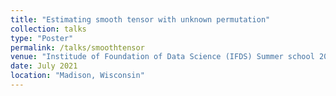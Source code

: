 ```yaml
---
title: "Estimating smooth tensor with unknown permutation"
collection: talks
type: "Poster"
permalink: /talks/smoothtensor
venue: "Institude of Foundation of Data Science (IFDS) Summer school 2021 poster session"
date: July 2021
location: "Madison, Wisconsin"
---
```


